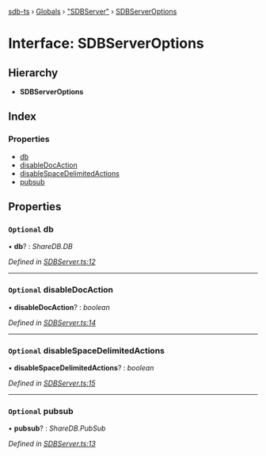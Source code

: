 [sdb-ts](../README.md) › [Globals](../globals.md) › ["SDBServer"](../modules/_sdbserver_.md) › [SDBServerOptions](_sdbserver_.sdbserveroptions.md)

# Interface: SDBServerOptions

## Hierarchy

* **SDBServerOptions**

## Index

### Properties

* [db](_sdbserver_.sdbserveroptions.md#optional-db)
* [disableDocAction](_sdbserver_.sdbserveroptions.md#optional-disabledocaction)
* [disableSpaceDelimitedActions](_sdbserver_.sdbserveroptions.md#optional-disablespacedelimitedactions)
* [pubsub](_sdbserver_.sdbserveroptions.md#optional-pubsub)

## Properties

### `Optional` db

• **db**? : *ShareDB.DB*

*Defined in [SDBServer.ts:12](https://github.com/soney/sdb-ts/blob/5c450be/src/SDBServer.ts#L12)*

___

### `Optional` disableDocAction

• **disableDocAction**? : *boolean*

*Defined in [SDBServer.ts:14](https://github.com/soney/sdb-ts/blob/5c450be/src/SDBServer.ts#L14)*

___

### `Optional` disableSpaceDelimitedActions

• **disableSpaceDelimitedActions**? : *boolean*

*Defined in [SDBServer.ts:15](https://github.com/soney/sdb-ts/blob/5c450be/src/SDBServer.ts#L15)*

___

### `Optional` pubsub

• **pubsub**? : *ShareDB.PubSub*

*Defined in [SDBServer.ts:13](https://github.com/soney/sdb-ts/blob/5c450be/src/SDBServer.ts#L13)*

